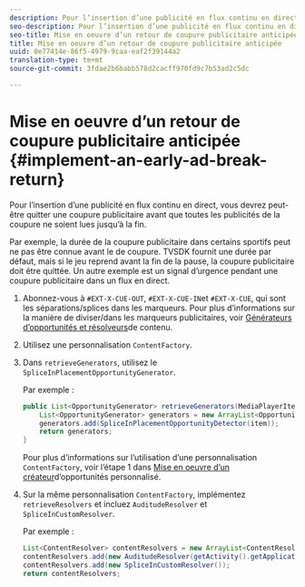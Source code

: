 ```yaml
---
description: Pour l’insertion d’une publicité en flux continu en direct, vous devrez peut-être quitter une coupure publicitaire avant que toutes les publicités de la coupure ne soient lues jusqu’à la fin.
seo-description: Pour l’insertion d’une publicité en flux continu en direct, vous devrez peut-être quitter une coupure publicitaire avant que toutes les publicités de la coupure ne soient lues jusqu’à la fin.
seo-title: Mise en oeuvre d’un retour de coupure publicitaire anticipée
title: Mise en oeuvre d’un retour de coupure publicitaire anticipée
uuid: 0e77414e-86f5-4979-9caa-eaf2f39144a2
translation-type: tm+mt
source-git-commit: 3fdae2b6babb578d2cacff970fd9c7b53ad2c5dc

---
```



# Mise en oeuvre d’un retour de coupure publicitaire anticipée {#implement-an-early-ad-break-return}

Pour l’insertion d’une publicité en flux continu en direct, vous devrez peut-être quitter une coupure publicitaire avant que toutes les publicités de la coupure ne soient lues jusqu’à la fin.

Par exemple, la durée de la coupure publicitaire dans certains sportifs peut ne pas être connue avant le  de coupure. TVSDK fournit une durée par défaut, mais si le jeu reprend avant la fin de la pause, la coupure publicitaire doit être quittée. Un autre exemple est un signal d’urgence pendant une coupure publicitaire dans un flux en direct.

1. Abonnez-vous à `#EXT-X-CUE-OUT`, `#EXT-X-CUE-IN`et `#EXT-X-CUE`, qui sont les séparations/splices dans les marqueurs.
Pour plus d’informations sur la manière de diviser/dans les marqueurs publicitaires, voir [Générateurs d’opportunités et résolveurs](../../ad-insertion/content-resolver/android-3x-content-resolver.md)de contenu.
1. Utilisez une personnalisation `ContentFactory`.
1. Dans `retrieveGenerators`, utilisez le `SpliceInPlacementOpportunityGenerator`.

   Par exemple :

   ```java
   public List<OpportunityGenerator> retrieveGenerators(MediaPlayerItem item) { 
       List<OpportunityGenerator> generators = new ArrayList<OpportunityGenerator>(); 
       generators.add(SpliceInPlacementOpportunityDetector(item)); 
       return generators; 
   }
   ```

   Pour plus d’informations sur l’utilisation d’une personnalisation `ContentFactory`, voir l’étape 1 dans [Mise en oeuvre d’un créateur](../../ad-insertion/content-resolver/android-3x-opp-detector-impl-android.md)d’opportunités personnalisé.

1. Sur la même personnalisation `ContentFactory`, implémentez `retrieveResolvers` et incluez `AuditudeResolver` et `SpliceInCustomResolver`.

   Par exemple :

   ```java
   List<ContentResolver> contentResolvers = new ArrayList<ContentResolver>(); 
   contentResolvers.add(new AuditudeResolver(getActivity().getApplicationContext())); 
   contentResolvers.add(new SpliceInCustomResolver()); 
   return contentResolvers;
   ```
